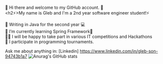 👋 Hi there and welcome to my GitHub account. 👋 <br>
<h2⚡️>My name is Gleb and I'm a 2nd year software engineer student!⚡️</h2>


🧠 Writing in Java for the second year 💻 <br>
🌱 I’m currently learning Spring Framework🌱 <br>
🎉👦 I will be happy to take part in various IT competitions and Hackathons <br>
🏅 I participate in programming tournaments.<br>

 Ask me about anything in: [Linkedin] https://www.linkedin.com/in/gleb-son-94743b1a7 
![Anurag's GitHub stats](https://github-readme-stats.vercel.app/api?username=glebs0n1&show_icons=true&theme=radical)
